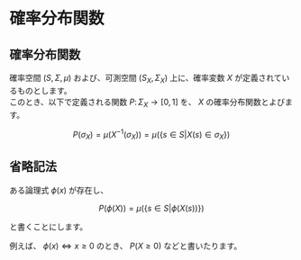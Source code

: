 # 確率分布関数

## 確率分布関数

確率空間 $(S, \Sigma, \mu)$ および、可測空間 $(S_{X}, \Sigma_{X})$ 上に、確率変数 $X$ が定義されているものとします。   
このとき、以下で定義される関数 $P \colon \Sigma_{X} \rightarrow [0, 1]$ を、 $X$ の確率分布関数とよびます。  

$$
P(\sigma_{X}) = \mu(X^{-1}(\sigma_{X})) = \mu(\lbrace s \in S | X(s) \in \sigma_{X} \rbrace )
$$

## 省略記法
ある論理式 $\phi(x)$ が存在し、

$$
P(\phi(X)) = \mu(\lbrace s \in S | \phi(X(s)) \rbrace )
$$

と書くことにします。

例えば、 $\phi(x) \Leftrightarrow x \geq 0$ のとき、 $P(X \geq 0)$ などと書いたります。
